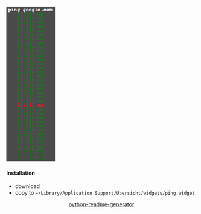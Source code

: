 <!--
https://pypi.org/project/readme-generator/
https://pypi.org/project/python-readme-generator/
-->

![](screenshot.png)

#### Installation
+   download
+   copy to `~/Library/Application Support/Übersicht/widgets/ping.widget`

<p align="center">
    <a href="https://pypi.org/project/python-readme-generator/">python-readme-generator</a>
</p>